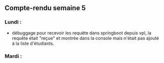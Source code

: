 ## Compte-rendu semaine 5

### Lundi :

- débuggage pour recevoir les requête dans springboot depuis vpl, la requête était "reçue" et montrée dans la console mais n'était pas ajouté à la liste d'étudiants.

### Mardi :

